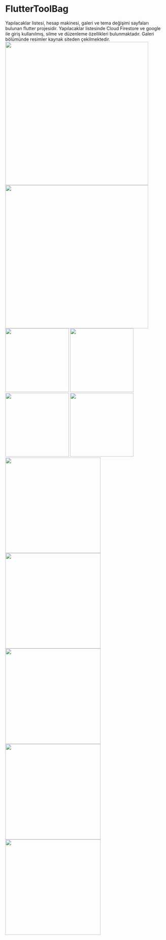 # FlutterToolBag
Yapılacaklar listesi, hesap makinesi, galeri ve tema değişimi sayfaları bulunan  flutter projesidir. 
Yapılacaklar listesinde Cloud Firestore ve google ile giriş kullanılmış, silme ve düzenleme özellikleri bulunmaktadır.
Galeri bölümünde resimler kaynak siteden çekilmektedir.
<img src="https://github.com/EsracanGungor/FlutterToolBag/blob/main/mainpage1.png" width="450"/>
<img src="https://github.com/EsracanGungor/FlutterToolBag/blob/main/mainpage.png" width="450"/> 
<br>
<img src="https://github.com/EsracanGungor/FlutterToolBag/blob/main/todo.png" width="200"/>
<img src="https://github.com/EsracanGungor/FlutterToolBag/blob/main/todo2.png" width="200"/> 
<img src="https://github.com/EsracanGungor/FlutterToolBag/blob/main/todo3.png" width="200"/> 
<img src="https://github.com/EsracanGungor/FlutterToolBag/blob/main/todo4.png" width="200"/> 
<img src="https://github.com/EsracanGungor/FlutterToolBag/blob/main/gallery.png" width="300"/> 
<img src="https://github.com/EsracanGungor/FlutterToolBag/blob/main/gallery2.png" width="300"/> 
<img src="https://github.com/EsracanGungor/FlutterToolBag/blob/main/gallery3.png" width="300"/> 
<img src="https://github.com/EsracanGungor/FlutterToolBag/blob/main/calculator.png" width="300"/> 
<img src="https://github.com/EsracanGungor/FlutterToolBag/blob/main/themesettings.png" width="300"/> 
